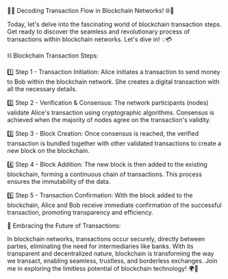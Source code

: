 💱🔗 Decoding Transaction Flow in Blockchain Networks! 🌐🚀

Today, let's delve into the fascinating world of blockchain transaction steps. Get ready to discover the seamless and revolutionary process of transactions within blockchain networks. Let's dive in! 💡💳

⛓️ Blockchain Transaction Steps:

1️⃣ Step 1 - Transaction Initiation: Alice initiates a transaction to send money to Bob within the blockchain network. She creates a digital transaction with all the necessary details.

2️⃣ Step 2 - Verification & Consensus: The network participants (nodes) validate Alice's transaction using cryptographic algorithms. Consensus is achieved when the majority of nodes agree on the transaction's validity.

3️⃣ Step 3 - Block Creation: Once consensus is reached, the verified transaction is bundled together with other validated transactions to create a new block on the blockchain.

4️⃣ Step 4 - Block Addition: The new block is then added to the existing blockchain, forming a continuous chain of transactions. This process ensures the immutability of the data.

5️⃣ Step 5 - Transaction Confirmation: With the block added to the blockchain, Alice and Bob receive immediate confirmation of the successful transaction, promoting transparency and efficiency.

🚀 Embracing the Future of Transactions:

In blockchain networks, transactions occur securely, directly between parties, eliminating the need for intermediaries like banks. With its transparent and decentralized nature, blockchain is transforming the way we transact, enabling seamless, trustless, and borderless exchanges. Join me in exploring the limitless potential of blockchain technology! 🌍💫